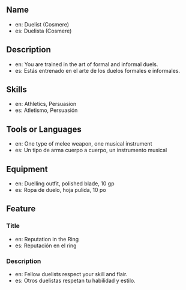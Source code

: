 ## Name
- en: Duelist (Cosmere)
- es: Duelista (Cosmere)

## Description
- en: You are trained in the art of formal and informal duels.
- es: Estás entrenado en el arte de los duelos formales e informales.

## Skills
- en: Athletics, Persuasion
- es: Atletismo, Persuasión

## Tools or Languages
- en: One type of melee weapon, one musical instrument
- es: Un tipo de arma cuerpo a cuerpo, un instrumento musical

## Equipment
- en: Duelling outfit, polished blade, 10 gp
- es: Ropa de duelo, hoja pulida, 10 po

## Feature
### Title
- en: Reputation in the Ring
- es: Reputación en el ring

### Description
- en: Fellow duelists respect your skill and flair.
- es: Otros duelistas respetan tu habilidad y estilo.